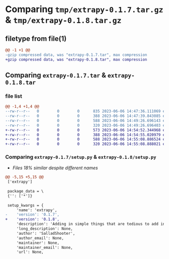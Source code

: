 # Comparing `tmp/extrapy-0.1.7.tar.gz` & `tmp/extrapy-0.1.8.tar.gz`

## filetype from file(1)

```diff
@@ -1 +1 @@
-gzip compressed data, was "extrapy-0.1.7.tar", max compression
+gzip compressed data, was "extrapy-0.1.8.tar", max compression
```

## Comparing `extrapy-0.1.7.tar` & `extrapy-0.1.8.tar`

### file list

```diff
@@ -1,4 +1,4 @@
--rw-r--r--   0        0        0      835 2023-06-06 14:47:36.111069 extrapy-0.1.7/extrapy/__init__.py
--rw-r--r--   0        0        0      388 2023-06-06 14:47:39.843085 extrapy-0.1.7/pyproject.toml
--rw-r--r--   0        0        0      588 2023-06-06 14:49:26.696143 extrapy-0.1.7/setup.py
--rw-r--r--   0        0        0      320 2023-06-06 14:49:26.696403 extrapy-0.1.7/PKG-INFO
+-rw-r--r--   0        0        0      573 2023-06-06 14:54:52.344968 extrapy-0.1.8/extrapy/__init__.py
+-rw-r--r--   0        0        0      388 2023-06-06 14:54:55.020979 extrapy-0.1.8/pyproject.toml
+-rw-r--r--   0        0        0      588 2023-06-06 14:55:08.886524 extrapy-0.1.8/setup.py
+-rw-r--r--   0        0        0      320 2023-06-06 14:55:08.888021 extrapy-0.1.8/PKG-INFO
```

### Comparing `extrapy-0.1.7/setup.py` & `extrapy-0.1.8/setup.py`

 * *Files 18% similar despite different names*

```diff
@@ -5,15 +5,15 @@
 ['extrapy']
 
 package_data = \
 {'': ['*']}
 
 setup_kwargs = {
     'name': 'extrapy',
-    'version': '0.1.7',
+    'version': '0.1.8',
     'description': 'Adding in simple things that are tedious to add in on your own, with one simple line you can unlock easiness.',
     'long_description': None,
     'author': 'SalladShooter',
     'author_email': None,
     'maintainer': None,
     'maintainer_email': None,
     'url': None,
```

